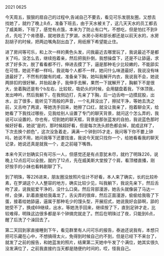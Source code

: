 2021 0625

今天周五，狠狠的扇自己的过程中,告诫自己不要去，看见可乐发朋友圈，又想去找她了，就约了晚上8点，准备下班去，由于天水被关了，这几天天水的员工都去了威美斯，下班了，感觉有点饿，本来为了防止有口气，不想吃，但是怕扛不到9点，先吃了个肯德基，就地铁去了罗湖，水房小哥和部长都还是以前天水的，水房刮胡子的时候，把两边嘴角刮出血了，用纸擦下希望能止住。

进了房间等可乐，和上次一样的黄色头发，问我最近去哪里玩了，我说最近不是都关了吗，没怎么去，继续抱着亲，然后把我扑倒，我想操盘下，还是不让舔逼，求求了好多次，脱了看看都不行，伸进去摸了下，逼是那种毛少比较嫩的，不能舔实在可惜，她说不都一样吗，我说每个人都不一样，她问什么味道最好，我说没有味道最好了，不然有的酸有的咸，准备亲下胸，她叫我解开内衣，我说我不会，她说两排扣的很好解，并抬起身子，我伸手去解，果然一下就解开了，胸躺下不是很大，坐着胸还是有个b左右，比较软，吸奶头的时候，会用腿盘着我，下体顶我，发出呻吟，然后我躺下，在我侧边打，先亲了下胸，后一边舌吻一边摸屁股，出水，出了很多，能听见下雨般的声音，一个礼拜没出了，擦拭干净，等她去洗之前，又舌吻了两波，等她洗手回来，她擦了口红，就没让我亲了，抱着聊会天，给她看了下我找过哪些，见我给别人设置了专门的聊天背景，就问这个怎么弄的，我说可以设置的，你也有，切到她的聊天框，背景是那张蓝发的自拍，我说蓝色那时候好好看，她说“是的，那时候超好看，但是每次洗头颜色都会掉，就成这样了，下次去换个颜色”，这次没急着走，满满一个钟到05才走，我问等下你不要上钟吗，她说不用，她问我等下还要找谁，我说今天就只找你一个，给她看看我的聊天记录，她说还真是就我一个，走之前碰下嘴唇。

本来今天计划确实只有可乐一人，但感觉还是有点意犹未尽，就约了明珠226，说晚上12点后可以全脱，就约了12点，先在威美斯大堂按了个肩，看顶楼直播，刚好按手的小妹也看韩剧聊了下。

到了明珠，等226进来，朋友圈没放照片估计不好看，本人来了确实，长的比较朴素，在罗湖这个人人整容的地方，确实比较少见，叫我躺下，我说先亲下，然后舌吻了波，说我挺爱干净的，没什么口臭。然后背部漫游，她舌头就像装了马达一样，会弹，趴着直接给我毒龙了，舌尖弄的很痒，然后正面漫游，偷偷给我吸了下蛋，接着给她舔逼，逼属于那种毛少的馒头型，开展招式，她说我好会舔啊，舔的她受不了，换成69继续，出水，等她洗手回来，继续按了下，直到足钟才走，比较难得，明珠这边很多都是半个钟搞完就走了。然后在明珠过了夜，只能到6点，醒了后洗了个澡回去了。

第二天回到家直接睡到下午，看见群里有人问可乐的报告，泰迪还说我有，本想只把可乐藏在心中，不想搞得太火，免得到时候自己约不到，但是已经下不来台了，就发了之前的报告，和她蓝发的照片，结果第二天她中午发了个满位，她其实很久没发满位了，之前我直接约当天都是随便约时间的，哎，怪我自己。

